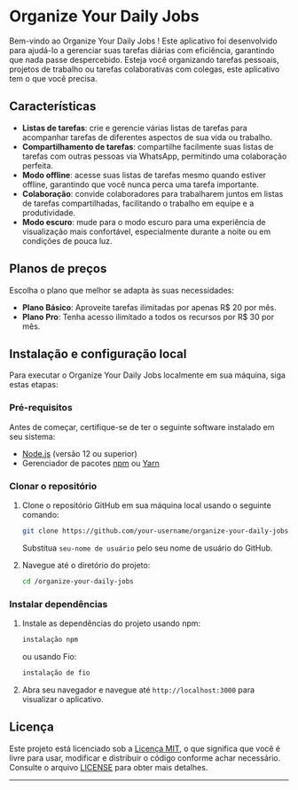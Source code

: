 

# Organize Your Daily Jobs


Bem-vindo ao Organize Your Daily Jobs
! Este aplicativo foi desenvolvido para ajudá-lo a gerenciar suas tarefas diárias com eficiência, garantindo que nada passe despercebido. Esteja você organizando tarefas pessoais, projetos de trabalho ou tarefas colaborativas com colegas, este aplicativo tem o que você precisa.

## Características

- **Listas de tarefas**: crie e gerencie várias listas de tarefas para acompanhar tarefas de diferentes aspectos de sua vida ou trabalho.
- **Compartilhamento de tarefas**: compartilhe facilmente suas listas de tarefas com outras pessoas via WhatsApp, permitindo uma colaboração perfeita.
- **Modo offline**: acesse suas listas de tarefas mesmo quando estiver offline, garantindo que você nunca perca uma tarefa importante.
- **Colaboração**: convide colaboradores para trabalharem juntos em listas de tarefas compartilhadas, facilitando o trabalho em equipe e a produtividade.
- **Modo escuro**: mude para o modo escuro para uma experiência de visualização mais confortável, especialmente durante a noite ou em condições de pouca luz.

## Planos de preços

Escolha o plano que melhor se adapta às suas necessidades:

- **Plano Básico**: Aproveite tarefas ilimitadas por apenas R$ 20 por mês.
- **Plano Pro**: Tenha acesso ilimitado a todos os recursos por R$ 30 por mês.

## Instalação e configuração local

Para executar o Organize Your Daily Jobs localmente em sua máquina, siga estas etapas:

### Pré-requisitos

Antes de começar, certifique-se de ter o seguinte software instalado em seu sistema:

- [Node.js](https://nodejs.org/) (versão 12 ou superior)
- Gerenciador de pacotes [npm](https://www.npmjs.com/) ou [Yarn](https://yarnpkg.com/)

### Clonar o repositório

1. Clone o repositório GitHub em sua máquina local usando o seguinte comando:

   ```bash
   git clone https://github.com/your-username/organize-your-daily-jobs.git
   ```

   Substitua `seu-nome de usuário` pelo seu nome de usuário do GitHub.

2. Navegue até o diretório do projeto:

   ```bash
   cd /organize-your-daily-jobs
   ```

### Instalar dependências

1. Instale as dependências do projeto usando npm:

   ```bash
   instalação npm
   ```

   ou usando Fio:

   ```bash
   instalação de fio
   ```

2. Abra seu navegador e navegue até `http://localhost:3000` para visualizar o aplicativo.

## Licença

Este projeto está licenciado sob a [Licença MIT](LICENSE), o que significa que você é livre para usar, modificar e distribuir o código conforme achar necessário. Consulte o arquivo [LICENSE](LICENSE) para obter mais detalhes.

---
